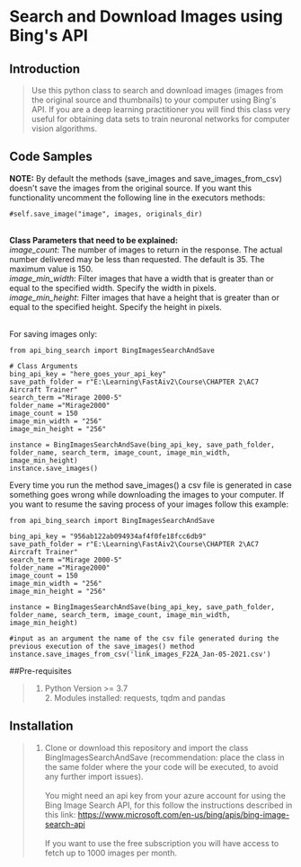 # Search and Download Images using Bing's API

## Introduction

> Use this python class to search and download images (images from the original source and thumbnails) to your computer using Bing's API. If you are a deep learning practitioner you will find this class very useful for obtaining data sets to train neuronal networks for computer vision algorithms.

## Code Samples

<strong>NOTE:</strong> By default the methods (save_images and save_images_from_csv) doesn't save the images from the original source. If you want this functionality uncomment the following line in the executors methods:
```
#self.save_image("image", images, originals_dir)
``` 
<br>
<b>Class Parameters that need to be explained:</b>
<br>
<i>image_count</i>:
The number of images to return in the response. The actual number delivered may be less than requested. The default is 35. The maximum value is 150.
<br>
<i>image_min_width</i>: Filter images that have a width that is greater than or equal to the specified width. Specify the width in pixels.
<br>
<i>image_min_height</i>: 	Filter images that have a height that is greater than or equal to the specified height. Specify the height in pixels.
<br><br>

For saving images only:
``` 
from api_bing_search import BingImagesSearchAndSave

# Class Arguments
bing_api_key = "here_goes_your_api_key"
save_path_folder = r"E:\Learning\FastAiv2\Course\CHAPTER 2\AC7 Aircraft Trainer"
search_term ="Mirage 2000-5"
folder_name ="Mirage2000"
image_count = 150 
image_min_width = "256"
image_min_height = "256"

instance = BingImagesSearchAndSave(bing_api_key, save_path_folder, folder_name, search_term, image_count, image_min_width, image_min_height)
instance.save_images()
```

Every time you run the method save_images() a csv file is generated in case something goes wrong while downloading the images to your computer. If you want to resume the saving process of your images follow this example:

```
from api_bing_search import BingImagesSearchAndSave

bing_api_key = "956ab122ab094934af4f0fe18fcc6db9"
save_path_folder = r"E:\Learning\FastAiv2\Course\CHAPTER 2\AC7 Aircraft Trainer"
search_term ="Mirage 2000-5"
folder_name ="Mirage2000"
image_count = 150
image_min_width = "256"
image_min_height = "256"

instance = BingImagesSearchAndSave(bing_api_key, save_path_folder, folder_name, search_term, image_count, image_min_width, image_min_height)

#input as an argument the name of the csv file generated during the previous execution of the save_images() method
instance.save_images_from_csv('link_images_F22A_Jan-05-2021.csv')
```

##Pre-requisites
>1. Python Version >= 3.7 <br>2. Modules installed: requests, tqdm and pandas

## Installation

>1. Clone or download this repository and import the class BingImagesSearchAndSave (recommendation: place the class in the same folder where the your code will be executed, to avoid any further import issues). <br><br>You might need an api key from your azure account for using the Bing Image Search API, for this follow the instructions described in this link: https://www.microsoft.com/en-us/bing/apis/bing-image-search-api<br><br> If you want to use the free subscription you will have access to fetch up to 1000 images per month.